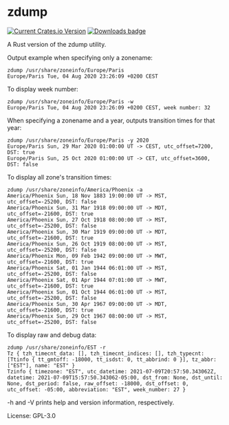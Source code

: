 # zdump

[![Current Crates.io Version](https://img.shields.io/crates/v/zdump.svg)](https://crates.io/crates/zdump)
[![Downloads badge](https://img.shields.io/crates/d/zdump.svg)](https://crates.io/crates/zdump)

A Rust version of the zdump utility.

Output example when specifying only a zonename:
```
zdump /usr/share/zoneinfo/Europe/Paris
Europe/Paris Tue, 04 Aug 2020 23:26:09 +0200 CEST
````

To display week number:
```text
zdump /usr/share/zoneinfo/Europe/Paris -w
Europe/Paris Tue, 04 Aug 2020 23:26:09 +0200 CEST, week number: 32
````

When specifying a zonename and a year, outputs transition times for that year:
```text
zdump /usr/share/zoneinfo/Europe/Paris -y 2020
Europe/Paris Sun, 29 Mar 2020 01:00:00 UT -> CEST, utc_offset=7200, DST: true
Europe/Paris Sun, 25 Oct 2020 01:00:00 UT -> CET, utc_offset=3600, DST: false
```

To display all zone's transition times:
```
zdump /usr/share/zoneinfo/America/Phoenix -a
America/Phoenix Sun, 18 Nov 1883 19:00:00 UT -> MST, utc_offset=-25200, DST: false
America/Phoenix Sun, 31 Mar 1918 09:00:00 UT -> MDT, utc_offset=-21600, DST: true
America/Phoenix Sun, 27 Oct 1918 08:00:00 UT -> MST, utc_offset=-25200, DST: false
America/Phoenix Sun, 30 Mar 1919 09:00:00 UT -> MDT, utc_offset=-21600, DST: true
America/Phoenix Sun, 26 Oct 1919 08:00:00 UT -> MST, utc_offset=-25200, DST: false
America/Phoenix Mon, 09 Feb 1942 09:00:00 UT -> MWT, utc_offset=-21600, DST: true
America/Phoenix Sat, 01 Jan 1944 06:01:00 UT -> MST, utc_offset=-25200, DST: false
America/Phoenix Sat, 01 Apr 1944 07:01:00 UT -> MWT, utc_offset=-21600, DST: true
America/Phoenix Sun, 01 Oct 1944 06:01:00 UT -> MST, utc_offset=-25200, DST: false
America/Phoenix Sun, 30 Apr 1967 09:00:00 UT -> MDT, utc_offset=-21600, DST: true
America/Phoenix Sun, 29 Oct 1967 08:00:00 UT -> MST, utc_offset=-25200, DST: false
```

To display raw and debug data:
```
zdump /usr/share/zoneinfo/EST -r
Tz { tzh_timecnt_data: [], tzh_timecnt_indices: [], tzh_typecnt: [Ttinfo { tt_gmtoff: -18000, tt_isdst: 0, tt_abbrind: 0 }], tz_abbr: ["EST"], name: "EST" }
Tzinfo { timezone: "EST", utc_datetime: 2021-07-09T20:57:50.343062Z, datetime: 2021-07-09T15:57:50.343062-05:00, dst_from: None, dst_until: None, dst_period: false, raw_offset: -18000, dst_offset: 0, utc_offset: -05:00, abbreviation: "EST", week_number: 27 }
````

-h and -V prints help and version information, respectively.


License: GPL-3.0
